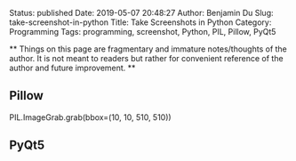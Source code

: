 Status: published
Date: 2019-05-07 20:48:27
Author: Benjamin Du
Slug: take-screenshot-in-python
Title: Take Screenshots in Python
Category: Programming
Tags: programming, screenshot, Python, PIL, Pillow, PyQt5

**
Things on this page are fragmentary and immature notes/thoughts of the author.
It is not meant to readers but rather for convenient reference of the author and future improvement.
**

## Pillow

PIL.ImageGrab.grab(bbox=(10, 10, 510, 510))

## PyQt5




